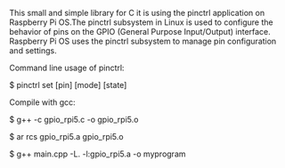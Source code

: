 This small and simple library for C it is using the pinctrl application on Raspberry Pi OS.The pinctrl subsystem in Linux is used to configure the behavior of pins on the GPIO (General Purpose Input/Output) interface. 
Raspberry Pi OS uses the pinctrl subsystem to manage pin configuration and settings.

Command line usage of pinctrl: 

$ pinctrl set [pin] [mode] [state]

Compile with gcc:

$ g++ -c gpio_rpi5.c -o gpio_rpi5.o

$ ar rcs gpio_rpi5.a gpio_rpi5.o

$ g++ main.cpp -L. -l:gpio_rpi5.a -o myprogram
